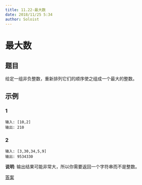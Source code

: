 ```yaml
---
title: 11.22-最大数
date: 2018/11/25 5:34
author: Soloist
---
```

    
# 最大数

## 题目

给定一组非负整数，重新排列它们的顺序使之组成一个最大的整数。

## 示例

### 1

    输入: [10,2]
    输出: 210
    
### 2

    输入: [3,30,34,5,9]
    输出: 9534330
    
**说明**: 输出结果可能非常大，所以你需要返回一个字符串而不是整数。

[答案](https://github.com/aSoloist/java-algorithm/blob/master/code/11.22/Solution.java)
